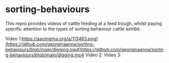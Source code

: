 # sorting-behaviours

This repro provides videos of cattle feeding at a feed trough, whilst paying specific attention to the types of sorting behaviour cattle exhibit. 

Video 1:https://asciinema.org/a/113463.png](https://github.com/georginaanna/sorting-behaviours/blob/main/digging.mp4)https://github.com/georginaanna/sorting-behaviours/blob/main/digging.mp4
Video 2:
Video 3: 
